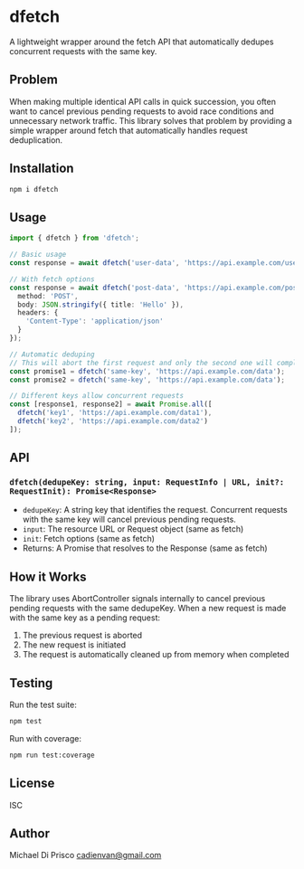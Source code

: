 # dfetch

A lightweight wrapper around the fetch API that automatically dedupes concurrent requests with the same key.

## Problem

When making multiple identical API calls in quick succession, you often want to cancel previous pending requests to avoid race conditions and unnecessary network traffic. This library solves that problem by providing a simple wrapper around fetch that automatically handles request deduplication.

## Installation

```bash
npm i dfetch
```

## Usage

```typescript
import { dfetch } from 'dfetch';

// Basic usage
const response = await dfetch('user-data', 'https://api.example.com/users/1');

// With fetch options
const response = await dfetch('post-data', 'https://api.example.com/posts', {
  method: 'POST',
  body: JSON.stringify({ title: 'Hello' }),
  headers: {
    'Content-Type': 'application/json'
  }
});

// Automatic deduping
// This will abort the first request and only the second one will complete
const promise1 = dfetch('same-key', 'https://api.example.com/data');
const promise2 = dfetch('same-key', 'https://api.example.com/data');

// Different keys allow concurrent requests
const [response1, response2] = await Promise.all([
  dfetch('key1', 'https://api.example.com/data1'),
  dfetch('key2', 'https://api.example.com/data2')
]);
```

## API

### `dfetch(dedupeKey: string, input: RequestInfo | URL, init?: RequestInit): Promise<Response>`

- `dedupeKey`: A string key that identifies the request. Concurrent requests with the same key will cancel previous pending requests.
- `input`: The resource URL or Request object (same as fetch)
- `init`: Fetch options (same as fetch)
- Returns: A Promise that resolves to the Response (same as fetch)

## How it Works

The library uses AbortController signals internally to cancel previous pending requests with the same dedupeKey. When a new request is made with the same key as a pending request:

1. The previous request is aborted
2. The new request is initiated
3. The request is automatically cleaned up from memory when completed

## Testing

Run the test suite:

```bash
npm test
```

Run with coverage:

```bash
npm run test:coverage
```

## License

ISC

## Author

Michael Di Prisco <cadienvan@gmail.com>
